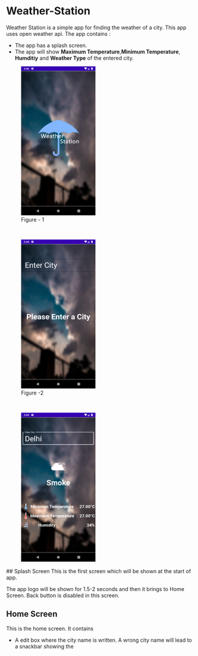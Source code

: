 # Weather-Station

Weather Station is a simple app for finding the weather of a city. This app uses open weather api. The app contains :
- The app has a splash screen.
- The app will show **Maximum Temperature**,**Minimum Temperature**, **Humditiy** and **Weather Type** of the entered city.

<figure>
	<img src="splash.png" height="400px" width="200px" alt="Splash Screen">
	<figcaption>Figure - 1</figcaption>
</figure>
&nbsp;&nbsp;&nbsp;&nbsp;
<figure>
	<img src="without_selected.png" height="400px" width="200px" alt="Home Screen">
	<figcaption>Figure -2</figcaption>
</figure>
&nbsp;&nbsp;&nbsp;&nbsp;
<figure>
	<img src="weather_data.png" height="400px" width="200px" alt="Home Screen">
	<figcaption>
</figure>
## Splash Screen
This is the first screen which will be shown at the start of app.

The app logo will be shown for 1.5-2 seconds and then it brings to Home Screen. Back button is disabled in this screen.

## Home Screen
This is the home screen. It contains
- A edit box where the city name is written. A wrong city name will lead to a snackbar showing the 

<!--stackedit_data:
eyJoaXN0b3J5IjpbNjUwNzgzNDc1LDI1MTcyMjI1LC04OTcxND
MwODIsNzU2NjYyODc3LDE5ODY2NTQ2NjZdfQ==
-->